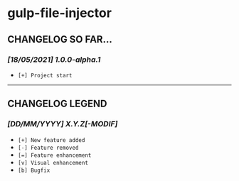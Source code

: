 # gulp-file-injector

## CHANGELOG SO FAR...

### *[18/05/2021] 1.0.0-alpha.1*
* `[+] Project start`

***

## CHANGELOG LEGEND

### *[DD/MM/YYYY] X.Y.Z[-MODIF]*
*  `[+] New feature added`
*  `[-] Feature removed`
*  `[=] Feature enhancement`
*  `[v] Visual enhancement`
*  `[b] Bugfix`
